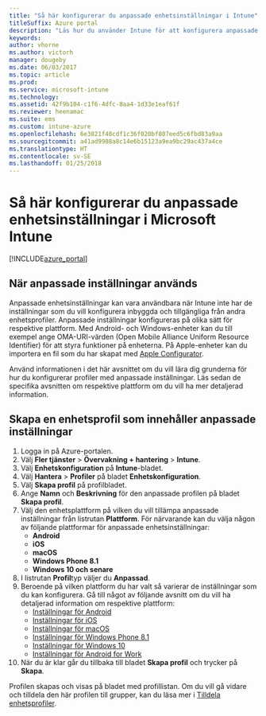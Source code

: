 ```yaml
---
title: "Så här konfigurerar du anpassade enhetsinställningar i Intune"
titleSuffix: Azure portal
description: "Läs hur du använder Intune för att konfigurera anpassade inställningar på enheter som du hanterar.”"
keywords: 
author: vhorne
ms.author: victorh
manager: dougeby
ms.date: 06/03/2017
ms.topic: article
ms.prod: 
ms.service: microsoft-intune
ms.technology: 
ms.assetid: 42f9b104-c1f6-4dfc-8aa4-1d33e1eaf61f
ms.reviewer: heenamac
ms.suite: ems
ms.custom: intune-azure
ms.openlocfilehash: 6e3821f40cdf1c36f020bf807eed5c6fbd83a9aa
ms.sourcegitcommit: a41ad9988a8c14e6b15123a9ea9bc29ac437a4ce
ms.translationtype: HT
ms.contentlocale: sv-SE
ms.lasthandoff: 01/25/2018
---
```

# <a name="how-to-configure-custom-device-settings-in-microsoft-intune"></a>Så här konfigurerar du anpassade enhetsinställningar i Microsoft Intune

[!INCLUDE[azure_portal](./includes/azure_portal.md)]

## <a name="when-to-use-custom-settings"></a>När anpassade inställningar används

Anpassade enhetsinställningar kan vara användbara när Intune inte har de inställningar som du vill konfigurera inbyggda och tillgängliga från andra enhetsprofiler.
Anpassade inställningar konfigureras på olika sätt för respektive plattform. Med Android- och Windows-enheter kan du till exempel ange OMA-URI-värden (Open Mobile Alliance Uniform Resource Identifier) för att styra funktioner på enheterna. På Apple-enheter kan du importera en fil som du har skapat med [Apple Configurator](https://itunes.apple.com/us/app/apple-configurator-2/id1037126344?mt=12).

Använd informationen i det här avsnittet om du vill lära dig grunderna för hur du konfigurerar profiler med anpassade inställningar. Läs sedan de specifika avsnitten om respektive plattform om du vill ha mer detaljerad information.

## <a name="create-a-device-profile-containing-custom-settings"></a>Skapa en enhetsprofil som innehåller anpassade inställningar

1. Logga in på Azure-portalen.
2. Välj **Fler tjänster** > **Övervakning + hantering** > **Intune**.
3. Välj **Enhetskonfiguration** på **Intune**-bladet.
2. Välj **Hantera** > **Profiler** på bladet **Enhetskonfiguration**.
3. Välj **Skapa profil** på profilbladet.
4. Ange **Namn** och **Beskrivning** för den anpassade profilen på bladet **Skapa profil**.
5. Välj den enhetsplattform på vilken du vill tillämpa anpassade inställningar från listrutan **Plattform**. För närvarande kan du välja någon av följande plattformar för anpassade enhetsinställningar:
    - **Android**
    - **iOS**
    - **macOS**
    - **Windows Phone 8.1**
    - **Windows 10 och senare**
6. I listrutan **Profil**typ väljer du **Anpassad**.
7. Beroende på vilken plattform du har valt så varierar de inställningar som du kan konfigurera. Gå till något av följande avsnitt om du vill ha detaljerad information om respektive plattform:
    - [Inställningar för Android](custom-settings-android.md)
    - [Inställningar för iOS](custom-settings-ios.md)
    - [Inställningar för macOS](custom-settings-macos.md)
    - [Inställningar för Windows Phone 8.1](custom-settings-windows-phone-8-1.md)
    - [Inställningar för Windows 10](custom-settings-windows-10.md)
    - [Inställningar för Android for Work](custom-settings-android-for-work.md)
8. När du är klar går du tillbaka till bladet **Skapa profil** och trycker på **Skapa**.

Profilen skapas och visas på bladet med profillistan.
Om du vill gå vidare och tilldela den här profilen till grupper, kan du läsa mer i [Tilldela enhetsprofiler](device-profile-assign.md).
